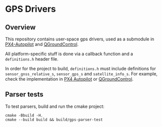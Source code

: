 # GPS Drivers

## Overview

This repository contains user-space gps drivers, used as a submodule in
[PX4-Autopilot](https://github.com/PX4/PX4-Autopilot) and
[QGroundControl](https://github.com/mavlink/qgroundcontrol).

All platform-specific stuff is done via a callback function and a
`definitions.h` header file.

In order for the project to build, `definitions.h` must include definitions for `sensor_gnss_relative_s`, `sensor_gps_s` and `satellite_info_s`.
For example, check the implementation in [PX4 Autopilot](https://github.com/PX4/PX4-Autopilot/blob/master/src/drivers/gps/definitions.h) or [QGroundControl](https://github.com/mavlink/qgroundcontrol/blob/master/src/GPS/definitions.h). 


## Parser tests

To test parsers, build and run the cmake project:

```
cmake -Bbuild -H.
cmake --build build && build/gps-parser-test
```
